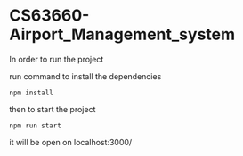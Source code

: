 # CS63660-Airport_Management_system

In order to run the project

run command to install the dependencies 
```
npm install
```
then to start the project
```
npm run start
```
it will be open on localhost:3000/
